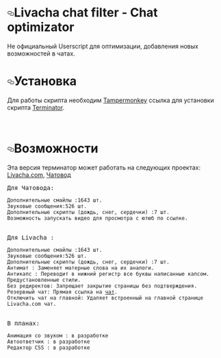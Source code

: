 <h1><a id="Terminator" class="anchor" aria-hidden="true" href="#install"><svg class="octicon octicon-link" viewBox="0 0 16 16"
            version="1.1" width="16" height="16" aria-hidden="true">
            <path fill-rule="evenodd" d="M4 9h1v1H4c-1.5 0-3-1.69-3-3.5S2.55 3 4 3h4c1.45 0 3 1.69 3 3.5 0 1.41-.91 2.72-2 3.25V8.59c.58-.45 1-1.27 1-2.09C10 5.22 8.98 4 8 4H4c-.98 0-2 1.22-2 2.5S3 9 4 9zm9-3h-1v1h1c1 0 2 1.22 2 2.5S13.98 12 13 12H9c-.98 0-2-1.22-2-2.5 0-.83.42-1.64 1-2.09V6.25c-1.09.53-2 1.84-2 3.25C6 11.31 7.55 13 9 13h4c1.45 0 3-1.69 3-3.5S14.5 6 13 6z"></path>
        </svg></a>Livacha chat filter - Chat optimizator</h1>
Не официальный Userscript для оптимизации, добавления новых возможностей в чатах.
<br>
<h1><a id="install" class="anchor" aria-hidden="true" href="#sites"><svg class="octicon octicon-link" viewBox="0 0 16 16"
            version="1.1" width="16" height="16" aria-hidden="true">
            <path fill-rule="evenodd" d="M4 9h1v1H4c-1.5 0-3-1.69-3-3.5S2.55 3 4 3h4c1.45 0 3 1.69 3 3.5 0 1.41-.91 2.72-2 3.25V8.59c.58-.45 1-1.27 1-2.09C10 5.22 8.98 4 8 4H4c-.98 0-2 1.22-2 2.5S3 9 4 9zm9-3h-1v1h1c1 0 2 1.22 2 2.5S13.98 12 13 12H9c-.98 0-2-1.22-2-2.5 0-.83.42-1.64 1-2.09V6.25c-1.09.53-2 1.84-2 3.25C6 11.31 7.55 13 9 13h4c1.45 0 3-1.69 3-3.5S14.5 6 13 6z"></path>
        </svg></a>Установка</h1>
<p>Для работы скрипта необходим <a href="https://tampermonkey.net/index.php?ext=dhdg">Tampermonkey</a> ссылка для
    установки скрипта <a href="https://tornadosn.github.io/ChatFilter/terminator.user.js">Terminator</a>.</p>
<br>
<h1><a id="sites" class="anchor" aria-hidden="true" href="#sites"><svg class="octicon octicon-link" viewBox="0 0 16 16"
            version="1.1" width="16" height="16" aria-hidden="true">
            <path fill-rule="evenodd" d="M4 9h1v1H4c-1.5 0-3-1.69-3-3.5S2.55 3 4 3h4c1.45 0 3 1.69 3 3.5 0 1.41-.91 2.72-2 3.25V8.59c.58-.45 1-1.27 1-2.09C10 5.22 8.98 4 8 4H4c-.98 0-2 1.22-2 2.5S3 9 4 9zm9-3h-1v1h1c1 0 2 1.22 2 2.5S13.98 12 13 12H9c-.98 0-2-1.22-2-2.5 0-.83.42-1.64 1-2.09V6.25c-1.09.53-2 1.84-2 3.25C6 11.31 7.55 13 9 13h4c1.45 0 3-1.69 3-3.5S14.5 6 13 6z"></path>
        </svg></a>Возможности</h1>
<p>Эта версия терминатор может работать на следующих проектах: <a href="https://livacha.com/">Livacha.com</a>, <a href="https://chatovod.ru/">Чатовод</a></p>

<pre>
Для Чатовода:
<code>
Дополнительные смайлы :1643 шт.
Звуковые сообщения:526 шт.
Дополнительные скрипты (дождь, снег, сердечки) :7 шт.
Возможность запускать видео для просмотра с ютюб по ссылке.
</code>
</pre>

<pre>
Для Livacha :
<code>
Дополнительные смайлы :1643 шт.
Звуковые сообщения:526 шт.
Дополнительные скрипты (дождь, снег, сердечки) :7 шт.
Антимат : Заменяет матерные слова на их аналоги.
Антикапс : Переводит в нижний регистр все буквы написанные капсом.
Предустановленные стили.
Без редиректов: Запрещает закрытие страницы без подтверждения.
Резервный чат: Прямая ссылка на <a href="https://semantic.chatovod.ru/">чат</a>.
Отключить чат на главной: Удаляет встроенный на главной странице Livacha.com чат.
</code>
</pre>

<pre>
В планах:
<code>
Анимация со звуком : в разработке
Автоответчик : в разработке
Редактор CSS : в разработке
</code>
</pre>


